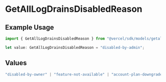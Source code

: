 # GetAllLogDrainsDisabledReason

## Example Usage

```typescript
import { GetAllLogDrainsDisabledReason } from "@vercel/sdk/models/getalllogdrainsop.js";

let value: GetAllLogDrainsDisabledReason = "disabled-by-admin";
```

## Values

```typescript
"disabled-by-owner" | "feature-not-available" | "account-plan-downgrade" | "disabled-by-admin"
```